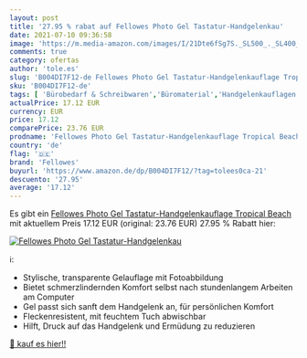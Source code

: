 ```yaml
---
layout: post
title: '27.95 % rabat auf Fellowes Photo Gel Tastatur-Handgelenkau'
date: 2021-07-10 09:36:58
image: 'https://m.media-amazon.com/images/I/21Dte6fSg7S._SL500_._SL400_.jpg'
comments: true
category: ofertas
author: 'tole.es'
slug: 'B004DI7F12-de Fellowes Photo Gel Tastatur-Handgelenkauflage Tropical Beach'
sku: 'B004DI7F12-de'
tags: [ 'Bürobedarf & Schreibwaren','Büromaterial','Handgelenkauflagen','Schreibtischzubehör & Ablage','fellowes', ]
actualPrice: 17.12 EUR
currency: EUR
price: 17.12
comparePrice: 23.76 EUR
prodname: 'Fellowes Photo Gel Tastatur-Handgelenkauflage Tropical Beach'
country: 'de'
flag: '🇩🇪'
brand: 'Fellowes'
buyurl: 'https://www.amazon.de/dp/B004DI7F12/?tag=tolees0ca-21'
descuento: '27.95'
average: '17.12'
---
```


Es gibt ein [Fellowes Photo Gel Tastatur-Handgelenkauflage Tropical Beach](https://www.amazon.de/dp/B004DI7F12/?tag=tolees0ca-21) mit aktuellem Preis 17.12 EUR (original: 23.76 EUR) 27.95 % Rabatt hier:

[![Fellowes Photo Gel Tastatur-Handgelenkau](https://m.media-amazon.com/images/I/21Dte6fSg7S._SL500_._SL400_.jpg)](https://www.amazon.de/dp/B004DI7F12/?tag=tolees0ca-21)

ℹ️:

- Stylische, transparente Gelauflage mit Fotoabbildung
- Bietet schmerzlindernden Komfort selbst nach stundenlangem Arbeiten am Computer
- Gel passt sich sanft dem Handgelenk an, für persönlichen Komfort
- Fleckenresistent, mit feuchtem Tuch abwischbar
- Hilft, Druck auf das Handgelenk und Ermüdung zu reduzieren

[🛒 kauf es hier!!](https://www.amazon.de/dp/B004DI7F12/?tag=tolees0ca-21)
